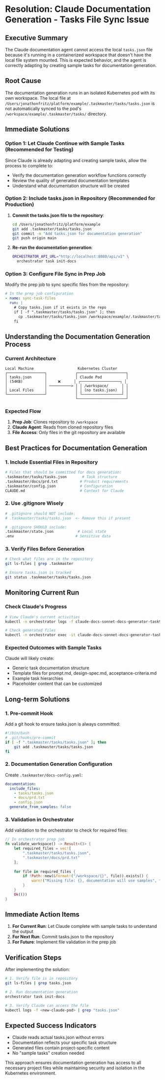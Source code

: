 # Resolution: Claude Documentation Generation - Tasks File Sync Issue

## Executive Summary
The Claude documentation agent cannot access the local `tasks.json` file because it's running in a containerized workspace that doesn't have the local file system mounted. This is expected behavior, and the agent is correctly adapting by creating sample tasks for documentation generation.

## Root Cause
The documentation generation runs in an isolated Kubernetes pod with its own workspace. The local file at `/Users/jonathonfritz/platform/example/.taskmaster/tasks/tasks.json` is not automatically synced to the pod's `/workspace/example/.taskmaster/tasks/` directory.

## Immediate Solutions

### Option 1: Let Claude Continue with Sample Tasks (Recommended for Testing)
Since Claude is already adapting and creating sample tasks, allow the process to complete to:
- Verify the documentation generation workflow functions correctly
- Review the quality of generated documentation templates
- Understand what documentation structure will be created

### Option 2: Include tasks.json in Repository (Recommended for Production)
1. **Commit the tasks.json file to the repository**:
   ```bash
   cd /Users/jonathonfritz/platform/example
   git add .taskmaster/tasks/tasks.json
   git commit -m "Add tasks.json for documentation generation"
   git push origin main
   ```

2. **Re-run the documentation generation**:
   ```bash
   ORCHESTRATOR_API_URL="http://localhost:8080/api/v1" \
     orchestrator task init-docs
   ```

### Option 3: Configure File Sync in Prep Job
Modify the prep job to sync specific files from the repository:
```yaml
# In the prep job configuration
- name: sync-task-files
  run: |
    # Copy tasks.json if it exists in the repo
    if [ -f ".taskmaster/tasks/tasks.json" ]; then
      cp .taskmaster/tasks/tasks.json /workspace/example/.taskmaster/tasks/
    fi
```

## Understanding the Documentation Generation Process

### Current Architecture
```
Local Machine                    Kubernetes Cluster
┌─────────────────┐             ┌──────────────────────┐
│ tasks.json      │             │ Claude Pod           │
│ (54KB)          │     ❌      │ ┌──────────────────┐ │
│                 │ ──────────> │ │ /workspace/      │ │
│ Local Files     │             │ │ (no tasks.json)  │ │
└─────────────────┘             │ └──────────────────┘ │
                                └──────────────────────┘
```

### Expected Flow
1. **Prep Job**: Clones repository to `/workspace`
2. **Claude Agent**: Reads from cloned repository files
3. **File Access**: Only files in the git repository are available

## Best Practices for Documentation Generation

### 1. Include Essential Files in Repository
```bash
# Files that should be committed for docs generation:
.taskmaster/tasks/tasks.json       # Task structure
.taskmaster/docs/prd.txt          # Product requirements
.taskmaster/config.json           # Configuration
CLAUDE.md                         # Context for Claude
```

### 2. Use .gitignore Wisely
```bash
# .gitignore should NOT include:
# .taskmaster/tasks/tasks.json  <- Remove this if present

# .gitignore SHOULD include:
.taskmaster/state.json           # Local state
.env                            # Sensitive data
```

### 3. Verify Files Before Generation
```bash
# Check what files are in the repository
git ls-files | grep .taskmaster

# Ensure tasks.json is tracked
git status .taskmaster/tasks/tasks.json
```

## Monitoring Current Run

### Check Claude's Progress
```bash
# View Claude's current activities
kubectl -n orchestrator logs -f claude-docs-sonnet-docs-generator-task999999-attempt1-rc9bf

# Check generated files
kubectl -n orchestrator exec -it claude-docs-sonnet-docs-generator-task999999-attempt1-rc9bf -- ls -la /workspace/example/.taskmaster/
```

### Expected Outcomes with Sample Tasks
Claude will likely create:
- Generic task documentation structure
- Template files for prompt.md, design-spec.md, acceptance-criteria.md
- Example task hierarchies
- Placeholder content that can be customized

## Long-term Solutions

### 1. Pre-commit Hook
Add a git hook to ensure tasks.json is always committed:
```bash
#!/bin/bash
# .git/hooks/pre-commit
if [ -f ".taskmaster/tasks/tasks.json" ]; then
    git add .taskmaster/tasks/tasks.json
fi
```

### 2. Documentation Generation Configuration
Create `.taskmaster/docs-config.yaml`:
```yaml
documentation:
  include_files:
    - tasks/tasks.json
    - docs/prd.txt
    - config.json
  generate_from_samples: false
```

### 3. Validation in Orchestrator
Add validation to the orchestrator to check for required files:
```rust
// In orchestrator prep job
fn validate_workspace() -> Result<()> {
    let required_files = vec![
        ".taskmaster/tasks/tasks.json",
        ".taskmaster/docs/prd.txt"
    ];
    
    for file in required_files {
        if !Path::new(&format!("/workspace/{}", file)).exists() {
            warn!("Missing file: {}, documentation will use samples", file);
        }
    }
    Ok(())
}
```

## Immediate Action Items

1. **For Current Run**: Let Claude complete with sample tasks to understand the output
2. **For Next Run**: Commit tasks.json to the repository
3. **For Future**: Implement file validation in the prep job

## Verification Steps

After implementing the solution:
```bash
# 1. Verify file is in repository
git ls-files | grep tasks.json

# 2. Run documentation generation
orchestrator task init-docs

# 3. Verify Claude can access the file
kubectl logs -f <new-claude-pod> | grep "tasks.json"
```

## Expected Success Indicators
- Claude reads actual tasks.json without errors
- Documentation reflects your specific task structure
- Generated files contain project-specific content
- No "sample tasks" creation needed

This approach ensures documentation generation has access to all necessary project files while maintaining security and isolation in the Kubernetes environment.